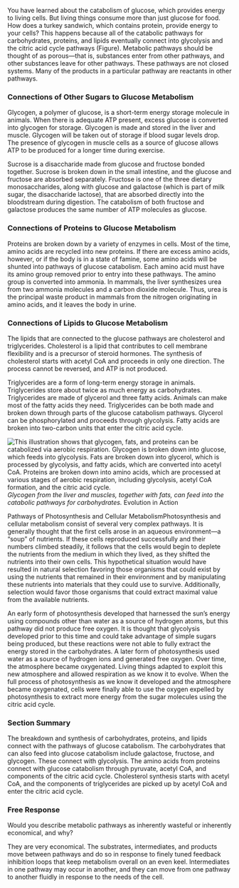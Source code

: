 You have learned about the catabolism of glucose, which provides energy to living cells. But living things consume more than just glucose for food. How does a turkey sandwich, which contains protein, provide energy to your cells? This happens because all of the catabolic pathways for carbohydrates, proteins, and lipids eventually connect into glycolysis and the citric acid cycle pathways (Figure). Metabolic pathways should be thought of as porous—that is, substances enter from other pathways, and other substances leave for other pathways. These pathways are not closed systems. Many of the products in a particular pathway are reactants in other pathways.

### Connections of Other Sugars to Glucose Metabolism

Glycogen, a polymer of glucose, is a short-term energy storage molecule in animals. When there is adequate ATP present, excess glucose is converted into glycogen for storage. Glycogen is made and stored in the liver and muscle. Glycogen will be taken out of storage if blood sugar levels drop. The presence of glycogen in muscle cells as a source of glucose allows ATP to be produced for a longer time during exercise.

Sucrose is a disaccharide made from glucose and fructose bonded together. Sucrose is broken down in the small intestine, and the glucose and fructose are absorbed separately. Fructose is one of the three dietary monosaccharides, along with glucose and galactose (which is part of milk sugar, the disaccharide lactose), that are absorbed directly into the bloodstream during digestion. The catabolism of both fructose and galactose produces the same number of ATP molecules as glucose.

### Connections of Proteins to Glucose Metabolism

Proteins are broken down by a variety of enzymes in cells. Most of the time, amino acids are recycled into new proteins. If there are excess amino acids, however, or if the body is in a state of famine, some amino acids will be shunted into pathways of glucose catabolism. Each amino acid must have its amino group removed prior to entry into these pathways. The amino group is converted into ammonia. In mammals, the liver synthesizes urea from two ammonia molecules and a carbon dioxide molecule. Thus, urea is the principal waste product in mammals from the nitrogen originating in amino acids, and it leaves the body in urine.

### Connections of Lipids to Glucose Metabolism

The lipids that are connected to the glucose pathways are cholesterol and triglycerides. Cholesterol is a lipid that contributes to cell membrane flexibility and is a precursor of steroid hormones. The synthesis of cholesterol starts with acetyl CoA and proceeds in only one direction. The process cannot be reversed, and ATP is not produced.

Triglycerides are a form of long-term energy storage in animals. Triglycerides store about twice as much energy as carbohydrates. Triglycerides are made of glycerol and three fatty acids. Animals can make most of the fatty acids they need. Triglycerides can be both made and broken down through parts of the glucose catabolism pathways. Glycerol can be phosphorylated and proceeds through glycolysis. Fatty acids are broken into two-carbon units that enter the citric acid cycle.

![This illustration shows that glycogen, fats, and proteins can be catabolized via aerobic respiration. Glycogen is broken down into glucose, which feeds into glycolysis. Fats are broken down into glycerol, which is processed by glycolysis, and fatty acids, which are converted into acetyl CoA. Proteins are broken down into amino acids, which are processed at various stages of aerobic respiration, including glycolysis, acetyl CoA formation, and the citric acid cycle.][1] _Glycogen from the liver and muscles, together with fats, can feed into the catabolic pathways for carbohydrates._ Evolution in Action

Pathways of Photosynthesis and Cellular MetabolismPhotosynthesis and cellular metabolism consist of several very complex pathways. It is generally thought that the first cells arose in an aqueous environment—a “soup” of nutrients. If these cells reproduced successfully and their numbers climbed steadily, it follows that the cells would begin to deplete the nutrients from the medium in which they lived, as they shifted the nutrients into their own cells. This hypothetical situation would have resulted in natural selection favoring those organisms that could exist by using the nutrients that remained in their environment and by manipulating these nutrients into materials that they could use to survive. Additionally, selection would favor those organisms that could extract maximal value from the available nutrients.

An early form of photosynthesis developed that harnessed the sun’s energy using compounds other than water as a source of hydrogen atoms, but this pathway did not produce free oxygen. It is thought that glycolysis developed prior to this time and could take advantage of simple sugars being produced, but these reactions were not able to fully extract the energy stored in the carbohydrates. A later form of photosynthesis used water as a source of hydrogen ions and generated free oxygen. Over time, the atmosphere became oxygenated. Living things adapted to exploit this new atmosphere and allowed respiration as we know it to evolve. When the full process of photosynthesis as we know it developed and the atmosphere became oxygenated, cells were finally able to use the oxygen expelled by photosynthesis to extract more energy from the sugar molecules using the citric acid cycle.

### Section Summary

The breakdown and synthesis of carbohydrates, proteins, and lipids connect with the pathways of glucose catabolism. The carbohydrates that can also feed into glucose catabolism include galactose, fructose, and glycogen. These connect with glycolysis. The amino acids from proteins connect with glucose catabolism through pyruvate, acetyl CoA, and components of the citric acid cycle. Cholesterol synthesis starts with acetyl CoA, and the components of triglycerides are picked up by acetyl CoA and enter the citric acid cycle.

### Free Response

Would you describe metabolic pathways as inherently wasteful or inherently economical, and why?

They are very economical. The substrates, intermediates, and products move between pathways and do so in response to finely tuned feedback inhibition loops that keep metabolism overall on an even keel. Intermediates in one pathway may occur in another, and they can move from one pathway to another fluidly in response to the needs of the cell.

   [1]: https://cnx.org/resources/c4a0082b7e525dace396e38814d6326bc0904392/Figure_04_05_01.jpg

